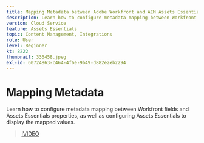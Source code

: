 ```yaml
---
title: Mapping Metadata between Adobe Workfront and AEM Assets Essentials
description: Learn how to configure metadata mapping between Workfront fields and Assets Essentials properties, as well as configuring Assets Essentials to display the mapped metadata.
version: Cloud Service
feature: Assets Essentials
topic: Content Management, Integrations
role: User
level: Beginner
kt: 8222
thumbnail: 336458.jpeg
exl-id: 60724863-c464-4f6e-9b49-d882e2eb2294
---
```

# Mapping Metadata

Learn how to configure metadata mapping between Workfront fields and Assets Essentials properties, as well as configuring Assets Essentials to display the mapped values.

>[!VIDEO](https://video.tv.adobe.com/v/336458/?quality=12&learn=on)
